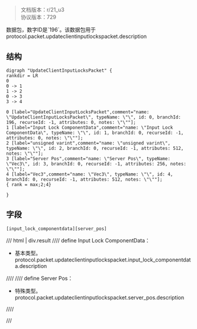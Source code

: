 # <!-- md:samp UpdateClientInputLocksPacket -->

> 文档版本：r/21_u3<br/>协议版本：729

<!-- md:samp UpdateClientInputLocksPacket -->数据包，数字ID是`196`。该数据包用于protocol.packet.updateclientinputlockspacket.description

## 结构

```viz
digraph "UpdateClientInputLocksPacket" {
rankdir = LR
0
0 -> 1
1 -> 2
0 -> 3
3 -> 4

0 [label="UpdateClientInputLocksPacket",comment="name: \"UpdateClientInputLocksPacket\", typeName: \"\", id: 0, branchId: 196, recurseId: -1, attributes: 0, notes: \"\""];
1 [label="Input Lock ComponentData",comment="name: \"Input Lock ComponentData\", typeName: \"\", id: 1, branchId: 0, recurseId: -1, attributes: 0, notes: \"\""];
2 [label="unsigned varint",comment="name: \"unsigned varint\", typeName: \"\", id: 2, branchId: 0, recurseId: -1, attributes: 512, notes: \"\""];
3 [label="Server Pos",comment="name: \"Server Pos\", typeName: \"Vec3\", id: 3, branchId: 0, recurseId: -1, attributes: 256, notes: \"\""];
4 [label="Vec3",comment="name: \"Vec3\", typeName: \"\", id: 4, branchId: 0, recurseId: -1, attributes: 512, notes: \"\""];
{ rank = max;2;4}

}

```

## 字段

```title='UpdateClientInputLocksPacket'
[input_lock_componentdata][server_pos]
```

/// html | div.result
//// define
Input Lock ComponentData：<!-- md:samp unsigned varint -->

- 基本类型。protocol.packet.updateclientinputlockspacket.input_lock_componentdata.description


////
//// define
Server Pos：[<!-- md:samp Vec3 -->](../types/vec3.md)

- 特殊类型。protocol.packet.updateclientinputlockspacket.server_pos.description


////

///

